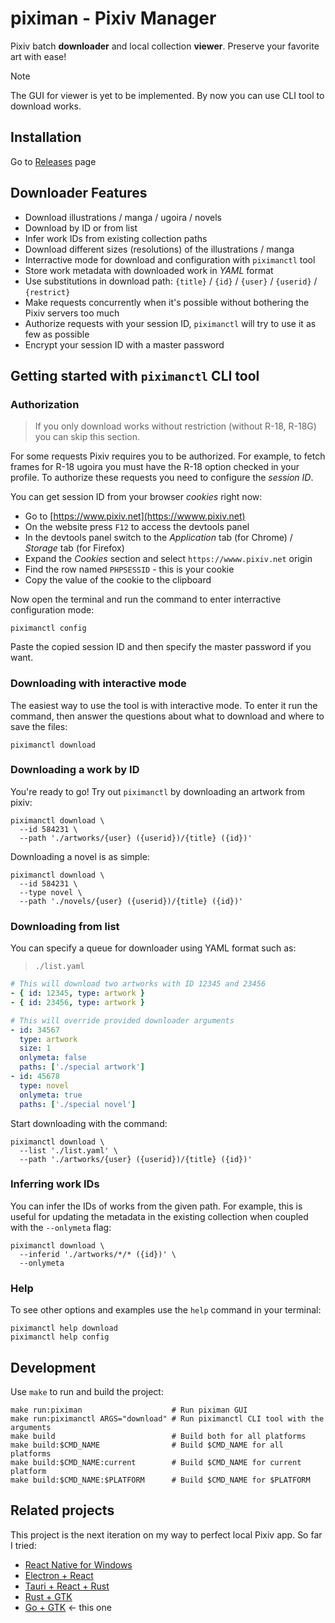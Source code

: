 # piximan - Pixiv Manager

Pixiv batch **downloader** and local collection **viewer**. Preserve your favorite art with ease!

> [!NOTE]
> The GUI for viewer is yet to be implemented. By now you can use CLI tool to download works.

## Installation

Go to [Releases](https://github.com/fekoneko/piximan/releases) page

## Downloader Features

- Download illustrations / manga / ugoira / novels
- Download by ID or from list
- Infer work IDs from existing collection paths
- Download different sizes (resolutions) of the illustrations / manga
- Interractive mode for download and configuration with `piximanctl` tool
- Store work metadata with downloaded work in _YAML_ format
- Use substitutions in download path: `{title}` / `{id}` / `{user}` / `{userid}` / `{restrict}`
- Make requests concurrently when it's possible without bothering the Pixiv servers too much
- Authorize requests with your session ID, `piximanctl` will try to use it as few as possible
- Encrypt your session ID with a master password

## Getting started with `piximanctl` CLI tool

### Authorization

> If you only download works without restriction (without R-18, R-18G) you can skip this section.

For some requests Pixiv requires you to be authorized. For example, to fetch frames for R-18 ugoira
you must have the R-18 option checked in your profile. To authorize these requests you need to
configure the _session ID_.

You can get session ID from your browser _cookies_ right now:

- Go to [https://www.pixiv.net](https://wwww.pixiv.net)
- On the website press `F12` to access the devtools panel
- In the devtools panel switch to the _Application_ tab (for Chrome) / _Storage_ tab (for Firefox)
- Expand the _Cookies_ section and select `https://wwww.pixiv.net` origin
- Find the row named `PHPSESSID` - this is your cookie
- Copy the value of the cookie to the clipboard

Now open the terminal and run the command to enter interractive configuration mode:

```shell
piximanctl config
```

Paste the copied session ID and then specify the master password if you want.

### Downloading with interactive mode

The easiest way to use the tool is with interactive mode. To enter it run the command,
then answer the questions about what to download and where to save the files:

```shell
piximanctl download
```

### Downloading a work by ID

You're ready to go! Try out `piximanctl` by downloading an artwork from pixiv:

```shell
piximanctl download \
  --id 584231 \
  --path './artworks/{user} ({userid})/{title} ({id})'
```

Downloading a novel is as simple:

```shell
piximanctl download \
  --id 584231 \
  --type novel \
  --path './novels/{user} ({userid})/{title} ({id})'
```

### Downloading from list

You can specify a queue for downloader using YAML format such as:

> `./list.yaml`

```yaml
# This will download two artworks with ID 12345 and 23456
- { id: 12345, type: artwork }
- { id: 23456, type: artwork }

# This will override provided downloader arguments
- id: 34567
  type: artwork
  size: 1
  onlymeta: false
  paths: ['./special artwork']
- id: 45678
  type: novel
  onlymeta: true
  paths: ['./special novel']
```

Start downloading with the command:

```shell
piximanctl download \
  --list './list.yaml' \
  --path './artworks/{user} ({userid})/{title} ({id})'
```

### Inferring work IDs

You can infer the IDs of works from the given path. For example, this is useful for updating
the metadata in the existing collection when coupled with the `--onlymeta` flag:

```shell
piximanctl download \
  --inferid './artworks/*/* ({id})' \
  --onlymeta
```

### Help

To see other options and examples use the `help` command in your terminal:

```shell
piximanctl help download
piximanctl help config
```

## Development

Use `make` to run and build the project:

```shell
make run:piximan                    # Run piximan GUI
make run:piximanctl ARGS="download" # Run piximanctl CLI tool with the arguments
make build                          # Build both for all platforms
make build:$CMD_NAME                # Build $CMD_NAME for all platforms
make build:$CMD_NAME:current        # Build $CMD_NAME for current platform
make build:$CMD_NAME:$PLATFORM      # Build $CMD_NAME for $PLATFORM
```

## Related projects

This project is the next iteration on my way to perfect local Pixiv app. So far I tried:

- [React Native for Windows](https://github.com/fekoneko/pixiv-powerful-viewer-legacy)
- [Electron + React](https://github.com/fekoneko/pixiv-powerful-viewer/tree/v1.0.0-alpha.2)
- [Tauri + React + Rust](https://github.com/fekoneko/pixiv-powerful-viewer)
- [Rust + GTK](https://github.com/fekoneko/pixiv-powerful-viewer-gtk)
- [Go + GTK](https://github.com/fekoneko/piximan) <- this one
